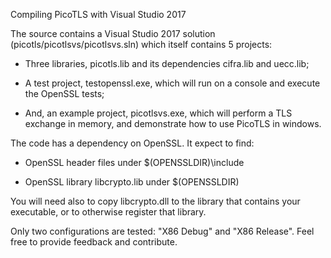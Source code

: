 Compiling PicoTLS with Visual Studio 2017

The source contains a Visual Studio 2017 solution (picotls/picotlsvs/picotlsvs.sln)
which itself contains 5 projects:

* Three libraries, picotls.lib and its dependencies cifra.lib and uecc.lib;

* A test project, testopenssl.exe, which will run on a console and
  execute the OpenSSL tests;

* And, an example project, picotlsvs.exe, which will perform a TLS exchange
  in memory, and demonstrate how to use PicoTLS in windows.

The code has a dependency on OpenSSL. It expect to find:

* OpenSSL header files under $(OPENSSLDIR)\include

* OpenSSL library libcrypto.lib under $(OPENSSLDIR)

You will need also to copy libcrypto.dll to the library that contains your
executable, or to otherwise register that library.

Only two configurations are tested: "X86 Debug" and "X86 Release".
Feel free to provide feedback and contribute.
